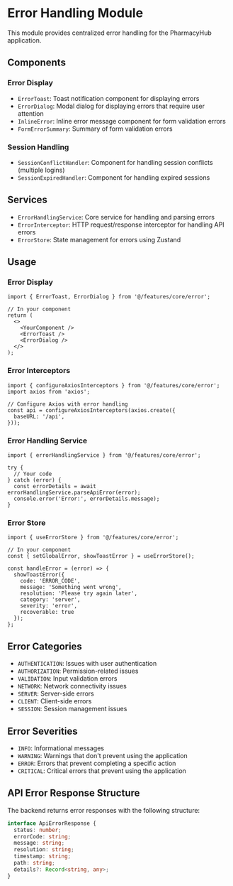 # Error Handling Module

This module provides centralized error handling for the PharmacyHub application.

## Components

### Error Display

- `ErrorToast`: Toast notification component for displaying errors
- `ErrorDialog`: Modal dialog for displaying errors that require user attention
- `InlineError`: Inline error message component for form validation errors
- `FormErrorSummary`: Summary of form validation errors

### Session Handling

- `SessionConflictHandler`: Component for handling session conflicts (multiple logins)
- `SessionExpiredHandler`: Component for handling expired sessions

## Services

- `ErrorHandlingService`: Core service for handling and parsing errors
- `ErrorInterceptor`: HTTP request/response interceptor for handling API errors
- `ErrorStore`: State management for errors using Zustand

## Usage

### Error Display

```tsx
import { ErrorToast, ErrorDialog } from '@/features/core/error';

// In your component
return (
  <>
    <YourComponent />
    <ErrorToast />
    <ErrorDialog />
  </>
);
```

### Error Interceptors

```tsx
import { configureAxiosInterceptors } from '@/features/core/error';
import axios from 'axios';

// Configure Axios with error handling
const api = configureAxiosInterceptors(axios.create({
  baseURL: '/api',
}));
```

### Error Handling Service

```tsx
import { errorHandlingService } from '@/features/core/error';

try {
  // Your code
} catch (error) {
  const errorDetails = await errorHandlingService.parseApiError(error);
  console.error('Error:', errorDetails.message);
}
```

### Error Store

```tsx
import { useErrorStore } from '@/features/core/error';

// In your component
const { setGlobalError, showToastError } = useErrorStore();

const handleError = (error) => {
  showToastError({
    code: 'ERROR_CODE',
    message: 'Something went wrong',
    resolution: 'Please try again later',
    category: 'server',
    severity: 'error',
    recoverable: true
  });
};
```

## Error Categories

- `AUTHENTICATION`: Issues with user authentication
- `AUTHORIZATION`: Permission-related issues
- `VALIDATION`: Input validation errors
- `NETWORK`: Network connectivity issues
- `SERVER`: Server-side errors
- `CLIENT`: Client-side errors
- `SESSION`: Session management issues

## Error Severities

- `INFO`: Informational messages
- `WARNING`: Warnings that don't prevent using the application
- `ERROR`: Errors that prevent completing a specific action
- `CRITICAL`: Critical errors that prevent using the application

## API Error Response Structure

The backend returns error responses with the following structure:

```ts
interface ApiErrorResponse {
  status: number;
  errorCode: string;
  message: string;
  resolution: string;
  timestamp: string;
  path: string;
  details?: Record<string, any>;
}
```
